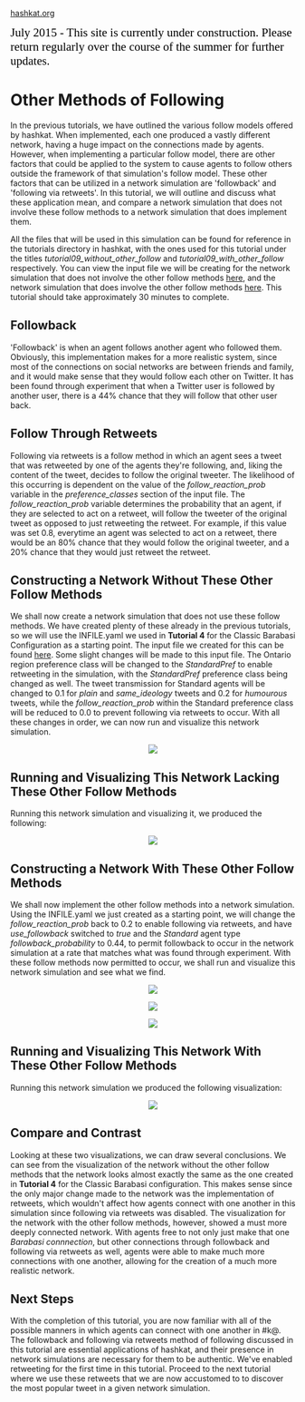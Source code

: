 [hashkat.org](http://hashkat.org)

<span style="color:black; font-family:Georgia; font-size:1.5em;">July 2015 - This site is currently under construction. Please return regularly over the course of the summer for further updates. </span>

# Other Methods of Following

In the previous tutorials, we have outlined the various follow models offered by hashkat. When implemented, each one produced a vastly different network, having a huge impact on the connections made by agents. However, when implementing a particular follow model, there are other factors that could be applied to the system to cause agents to follow others outside the framework of that simulation's follow model. These other factors that can be utilized in a network simulation are 'followback' and 'following via retweets'. In this tutorial, we will outline and discuss what these application mean, and compare a network simulation that does not involve these follow methods to a network simulation that does implement them.

All the files that will be used in this simulation can be found for reference in the tutorials directory in hashkat, with the ones used for this tutorial under the titles *tutorial09_without_other_follow* and *tutorial09_with_other_follow* respectively. You can view the input file we will be creating for the network simulation that does not involve the other follow methods [here](https://github.com/hashkat/hashkat/blob/master/docs/tutorials/tutorial09_without_other_follow/INFILE.yaml), and the network simulation that does involve the other follow methods [here](https://github.com/hashkat/hashkat/blob/master/docs/tutorials/tutorial09_with_other_follow/INFILE.yaml). This tutorial should take approximately 30 minutes to complete.

## Followback

'Followback' is when an agent follows another agent who followed them. Obviously, this implementation makes for a more realistic system, since most of the connections on social networks are between friends and family, and it would make sense that they would follow each other on Twitter. It has been found through experiment that when a Twitter user is followed by another user, there is a 44% chance that they will follow that other user back.

## Follow Through Retweets

Following via retweets is a follow method in which an agent sees a tweet that was retweeted by one of the agents they're following, and, liking the content of the tweet, decides to follow the original tweeter. The likelihood of this occurring is dependent on the value of the *follow_reaction_prob* variable in the *preference_classes* section of the input file. The *follow_reaction_prob* variable determines the probability that an agent, if they are selected to act on a retweet, will follow the tweeter of the original tweet as opposed to just retweeting the retweet. For example, if this value was set 0.8, everytime an agent was selected to act on a retweet, there would be an 80% chance that they would follow the original tweeter, and a 20% chance that they would just retweet the retweet.

## Constructing a Network Without These Other Follow Methods

We shall now create a network simulation that does not use these follow methods. We have created plenty of these already in the previous tutorials, so we will use the INFILE.yaml we used in **Tutorial 4** for the Classic Barabasi Configuration as a starting point. The input file we created for this can be found [here](https://github.com/hashkat/hashkat/blob/master/tutorials/tutorial04_classic_barabasi/INFILE.yaml). Some slight changes will be made to this input file. The Ontario region preference class will be changed to the *StandardPref* to enable retweeting in the simulation, with the *StandardPref* preference class being changed as well. The tweet transmission for Standard agents will be changed to 0.1 for *plain* and *same_ideology* tweets and 0.2 for *humourous* tweets, while the *follow_reaction_prob* within the Standard preference class will be reduced to 0.0 to prevent following via retweets to occur. With all these changes in order, we can now run and visualize this network simulation.

<p align='center'>
<img src='../img/tutorial09_without_other_follow/INFILE-StandardPref.png'>
</p>

## Running and Visualizing This Network Lacking These Other Follow Methods

Running this network simulation and visualizing it, we produced the following:

<p align='center'>
<img src='../img/tutorial09_without_other_follow/visualization.png'>
</p>

## Constructing a Network With These Other Follow Methods

We shall now implement the other follow methods into a network simulation. Using the INFILE.yaml we just created as a starting point, we will change the *follow_reaction_prob* back to 0.2 to enable following via retweets, and have *use_followback* switched to *true* and the *Standard* agent type *followback_probability* to 0.44, to permit followback to occur in the network simulation at a rate that matches what was found through experiment. With these follow methods now permitted to occur, we shall run and visualize this network simulation and see what we find.

<p align='center'>
<img src='../img/tutorial09_with_other_follow/INFILE-followreactionprob.png'>
</p>

<p align='center'>
<img src='../img/tutorial09_with_other_follow/INFILE-usefollowback.png'>
</p>

<p align='center'>
<img src='../img/tutorial09_with_other_follow/INFILE-followbackprob.png'>
</p>

## Running and Visualizing This Network With These Other Follow Methods

Running this network simulation we produced the following visualization:

<p align='center'>
<img src='../img/tutorial09_with_other_follow/visualization.png'>
</p>

## Compare and Contrast

Looking at these two visualizations, we can draw several conclusions. We can see from the visualization of the network without the other follow methods that the network looks almost exactly the same as the one created in **Tutorial 4** for the Classic Barabasi configuration. This makes sense since the only major change made to the network was the implementation of retweets, which wouldn't affect how agents connect with one another in this simulation since following via retweets was disabled. The visualization for the network with the other follow methods, however, showed a must more deeply connected network. With agents free to not only just make that one *Barabasi connnection*, but other connections through followback and following via retweets as well, agents were able to make much more connections with one another, allowing for the creation of a much more realistic network.

## Next Steps

With the completion of this tutorial, you are now familiar with all of the possible manners in which agents can connect with one another in #k@. The followback and following via retweets method of following discussed in this tutorial are essential applications of hashkat, and their presence in network simulations are necessary for them to be authentic. We've enabled retweeting for the first time in this tutorial. Proceed to the next tutorial where we use these retweets that we are now accustomed to to discover the most popular tweet in a given network simulation.


